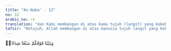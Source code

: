 ```yaml
---
title: "An-Naba' - 12"
no: 12
arabic_no: ١٢
translation: "dan Kami membangun di atas kamu tujuh (langit) yang kokoh,"
tafsir: "Ketujuh, Allah membangun di atas manusia tujuh langit yang kokoh tanpa memiliki tiang dan tunduk kepada hukum Allah.\n\nSecara ilmiah, tujuh langit yang kokoh kemungkinan dapat diartikan dengan lapisan-lapisan atmosfer yang dekat dengan bumi ini, seperti: (1) Troposphere (Troposfer), (2) Tropopause (Tropopaus), (3) Stratosphere (Stratosfer), (4) Stratopause (Stratopaus), (5) Mesosphere (Mesosfer), (6) Mesopause (Mesopause), dan (7) Thermosphere (Termosfer). Pembagian ini berdasarkan temperatur (suhu) dari lapisan-lapisan atmosfer dan jaraknya dari permukaan bumi. Kekokohan lapisan-lapisan tersebut, dalam pengertian kokoh dalam menyelimuti bola bumi kita, karena adanya gaya gravitasi bumi. (lihat pula telaah ilmiah dalam Surah ar-Ra'd/13:2, Juz-13). Pada telaah ilmiah Surah ar-Ra'd/13: 2 tersebut, pembagian lapisan atmosfer sedikit berbeda dengan yang dijelaskan pada telaah ilmiah ini, di mana Ionosfer dan Eksosfer disatukan dalam Termosfer. \n\nNamun apabila pengertian tujuh langit ini dikaitkan dengan Mi'raj Rasulullah Muhammad saw, tampak kurang tepat. Tujuh langit dalam Surah an-Naba'/78: 12 ini mungkin dapat diartikan sebagai Tujuh Dimensi Ruang-Waktu dalam Kaluza-Klein Theory (KKT). Seperti dinyatakan dalam fisika bahwa terdapat empat (4) Gaya Fundamental yang ada di jagad raya ini, yaitu Gaya Elektromagnetik, Gaya Nuklir Lemah, Gaya Nuklir Kuat, dan Gaya Gravitasi. Jika keempat gaya ini terbentuk dari Ledakan Besar (Big Bang) dari suatu Singularity, maka mestinya keempat gaya ini dahulunya 'menyatu sebagai Satu Gaya Tunggal (Grand Unified Force), ini yang dikenal dalam Grand Unified Theory (GUT, Teori Ketersatuan Agung?). KKT menjelaskan bahwa untuk dapat menerangkan ketersatuan gaya-gaya yang empat itu, maka adanya geometri ruang-waktu yang kita berada di dalamnya sekarang ini tidaklah cukup. Geometri ruang-waktu yang kita berada di dalamnya sekarang ini hanya mampu menjelaskan sedikit tentang gaya-gaya Elektromagnetik dan dalam beberapa hal Gaya Gravitasi. Untuk bisa menjelaskan keempat gaya tersebut, maka KKT menyatakan harus ada tujuh dimensi ruang-waktu (time-space dimensions) yang lain. Dengan demikian bersama empat dimensi yang sudah dikenal, yaitu: garis, bidang, ruang dan waktu; maka total dimensi ada sebelas (11) dimensi. Pernyataan ini berbasiskan pada perhitungan Matematika-Fisika. Berbasiskan pada KKT ini, para saintis telah mampu pula menghitung 'garis tengah salah satu dimensi ruang-waktu itu, yaitu sebesar 10-32 cm, jadi dimensi itu sangat kecil sekali. Dengan demikian, tidaklah mungkin dengan instrument yang ada sekarang ini kita dapat menembus tujuh dimensi ruang-waktu yang lain itu. Kaluza-Klein Theory telah memberikan gambaran adanya Tujuh Dimensi Ruang-Waktu, yang kesemuanya ini akan mengokohkan geometri jagad-raya dengan empat gaya-gaya fundamentalnya. Mungkinkah tujuh langit yang kokoh tersebut adalah tujuh dimensi ruang-waktu menurut Kaluza-Klein Theory ? Wallahu a'lam bis-sawab."
---
```


وَبَنَيْنَا فَوْقَكُمْ سَبْعًا شِدَادًاۙ 
